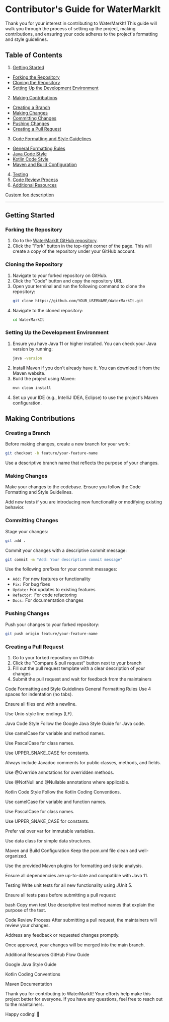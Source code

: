# Contributor's Guide for WaterMarkIt

Thank you for your interest in contributing to WaterMarkIt! This guide will walk you through the process of setting up the project, making contributions, and ensuring your code adheres to the project's formatting and style guidelines.

## Table of Contents
1. [Getting Started](#getting-started)
  - [Forking the Repository](#forking-the-repository)
  - [Cloning the Repository](#cloning-the-repository)
  - [Setting Up the Development Environment](#setting-up-the-development-environment)
2. [Making Contributions](#making-contributions)
  - [Creating a Branch](#creating-a-branch)
  - [Making Changes](#making-changes)
  - [Committing Changes](#committing-changes)
  - [Pushing Changes](#pushing-changes)
  - [Creating a Pull Request](#creating-a-pull-request)
3. [Code Formatting and Style Guidelines](#code-formatting-and-style-guidelines)
  - [General Formatting Rules](#general-formatting-rules)
  - [Java Code Style](#java-code-style)
  - [Kotlin Code Style](#kotlin-code-style)
  - [Maven and Build Configuration](#maven-and-build-configuration)
4. [Testing](#testing)
5. [Code Review Process](#code-review-process)
6. [Additional Resources](#additional-resources)

[Custom foo description](#foo)



---

## Getting Started

### Forking the Repository
1. Go to the [WaterMarkIt GitHub repository](https://github.com/OlegCheban/WaterMarkIt).
2. Click the "Fork" button in the top-right corner of the page. This will create a copy of the repository under your GitHub account.

### Cloning the Repository
1. Navigate to your forked repository on GitHub.
2. Click the "Code" button and copy the repository URL.
3. Open your terminal and run the following command to clone the repository:
   ```bash
   git clone https://github.com/YOUR_USERNAME/WaterMarkIt.git
4. Navigate to the cloned repository:
   ```bash
   cd WaterMarkIt

### Setting Up the Development Environment
1. Ensure you have Java 11 or higher installed. You can check your Java version by running:
   ```bash
   java -version   
2. Install Maven if you don't already have it. You can download it from the Maven website.
3. Build the project using Maven:
   ```bash
   mvn clean install
4. Set up your IDE (e.g., IntelliJ IDEA, Eclipse) to use the project's Maven configuration.

## Making Contributions

### Creating a Branch
Before making changes, create a new branch for your work:

```bash
git checkout -b feature/your-feature-name
```

Use a descriptive branch name that reflects the purpose of your changes.

### Making Changes
Make your changes to the codebase. Ensure you follow the Code Formatting and Style Guidelines.

Add new tests if you are introducing new functionality or modifying existing behavior.

### Committing Changes
Stage your changes:

```bash
git add .
```

Commit your changes with a descriptive commit message:

```bash
git commit -m "Add: Your descriptive commit message"
```

Use the following prefixes for your commit messages:

- `Add:` For new features or functionality
- `Fix:` For bug fixes
- `Update:` For updates to existing features
- `Refactor:` For code refactoring
- `Docs:` For documentation changes

### Pushing Changes
Push your changes to your forked repository:

```bash
git push origin feature/your-feature-name
```

### Creating a Pull Request
1. Go to your forked repository on GitHub
2. Click the "Compare & pull request" button next to your branch
3. Fill out the pull request template with a clear description of your changes
4. Submit the pull request and wait for feedback from the maintainers

Code Formatting and Style Guidelines
General Formatting Rules
Use 4 spaces for indentation (no tabs).

Ensure all files end with a newline.

Use Unix-style line endings (LF).

Java Code Style
Follow the Google Java Style Guide for Java code.

Use camelCase for variable and method names.

Use PascalCase for class names.

Use UPPER_SNAKE_CASE for constants.

Always include Javadoc comments for public classes, methods, and fields.

Use @Override annotations for overridden methods.

Use @NotNull and @Nullable annotations where applicable.

Kotlin Code Style
Follow the Kotlin Coding Conventions.

Use camelCase for variable and function names.

Use PascalCase for class names.

Use UPPER_SNAKE_CASE for constants.

Prefer val over var for immutable variables.

Use data class for simple data structures.

Maven and Build Configuration
Keep the pom.xml file clean and well-organized.

Use the provided Maven plugins for formatting and static analysis.

Ensure all dependencies are up-to-date and compatible with Java 11.

Testing
Write unit tests for all new functionality using JUnit 5.

Ensure all tests pass before submitting a pull request:

bash
Copy
mvn test
Use descriptive test method names that explain the purpose of the test.

Code Review Process
After submitting a pull request, the maintainers will review your changes.

Address any feedback or requested changes promptly.

Once approved, your changes will be merged into the main branch.

Additional Resources
GitHub Flow Guide

Google Java Style Guide

Kotlin Coding Conventions

Maven Documentation

Thank you for contributing to WaterMarkIt! Your efforts help make this project better for everyone. If you have any questions, feel free to reach out to the maintainers.

Happy coding! 🚀
